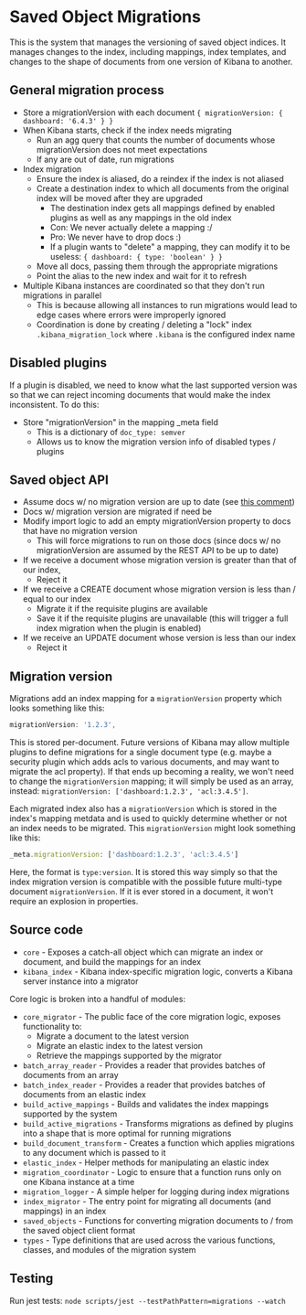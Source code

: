 # Saved Object Migrations

This is the system that manages the versioning of saved object indices. It manages changes to the index, including mappings, index templates, and changes to the shape of documents from one version of Kibana to another.

## General migration process

* Store a migrationVersion with each document `{ migrationVersion: { dashboard: '6.4.3' } }`
* When Kibana starts, check if the index needs migrating
  * Run an agg query that counts the number of documents whose migrationVersion does not meet expectations
  * If any are out of date, run migrations
* Index migration
  * Ensure the index is aliased, do a reindex if the index is not aliased
  * Create a destination index to which all documents from the original index will be moved after they are upgraded
    * The destination index gets all mappings defined by enabled plugins as well as any mappings in the old index
    * Con: We never actually delete a mapping :/
    * Pro: We never have to drop docs :)
    * If a plugin wants to "delete" a mapping, they can modify it to be useless: `{ dashboard: { type: 'boolean' } }`
  * Move all docs, passing them through the appropriate migrations
  * Point the alias to the new index and wait for it to refresh
* Multiple Kibana instances are coordinated so that they don't run migrations in parallel
  * This is because allowing all instances to run migrations would lead to edge cases where errors were improperly ignored
  * Coordination is done by creating / deleting a "lock" index `.kibana_migration_lock` where `.kibana` is the configured index name

## Disabled plugins

If a plugin is disabled, we need to know what the last supported version was so that we can reject incoming documents that would make the index inconsistent. To do this:

* Store "migrationVersion" in the mapping \_meta field
  * This is a dictionary of `doc_type: semver`
  * Allows us to know the migration version info of disabled types / plugins

## Saved object API

* Assume docs w/ no migration version are up to date (see [this comment](https://github.com/elastic/kibana/issues/15100#issuecomment-400000325))
* Docs w/ migration version are migrated if need be
* Modify import logic to add an empty migrationVersion property to docs that have no migration version
  * This will force migrations to run on those docs (since docs w/ no migrationVersion are assumed by the REST API to be up to date)
* If we receive a document whose migration version is greater than that of our index,
  * Reject it
* If we receive a CREATE document whose migration version is less than / equal to our index
  * Migrate it if the requisite plugins are available
  * Save it if the requisite plugins are unavailable (this will trigger a full index migration when the plugin is enabled)
* If we receive an UPDATE document whose version is less than our index
  * Reject it

## Migration version

Migrations add an index mapping for a `migrationVersion` property which looks something like this:

```js
migrationVersion: '1.2.3',
```

This is stored per-document. Future versions of Kibana may allow multiple plugins to define migrations for a single document type (e.g. maybe a security plugin which adds acls to various documents, and may want to migrate the acl property). If that ends up becoming a reality, we won't need to change the `migrationVersion` mapping; it will simply be used as an array, instead: `migrationVersion: ['dashboard:1.2.3', 'acl:3.4.5']`.

Each migrated index also has a `migrationVersion` which is stored in the index's mapping metdata and is used to quickly determine whether or not an index needs to be migrated. This `migrationVersion` might look something like this:

```js
_meta.migrationVersion: ['dashboard:1.2.3', 'acl:3.4.5']
```

Here, the format is `type:version`. It is stored this way simply so that the index migration version is compatible with the possible future multi-type document `migrationVersion`. If it is ever stored in a document, it won't require an explosion in properties.

## Source code

* `core` - Exposes a catch-all object which can migrate an index or document, and build the mappings for an index
* `kibana_index` - Kibana index-specific migration logic, converts a Kibana server instance into a migrator

Core logic is broken into a handful of modules:

* `core_migrator` - The public face of the core migration logic, exposes functionality to:
  * Migrate a document to the latest version
  * Migrate an elastic index to the latest version
  * Retrieve the mappings supported by the migrator
* `batch_array_reader` - Provides a reader that provides batches of documents from an array
* `batch_index_reader` - Provides a reader that provides batches of documents from an elastic index
* `build_active_mappings` - Builds and validates the index mappings supported by the system
* `build_active_migrations` - Transforms migrations as defined by plugins into a shape that is more optimal for running migrations
* `build_document_transform` - Creates a function which applies migrations to any document which is passed to it
* `elastic_index` - Helper methods for manipulating an elastic index
* `migration_coordinator` - Logic to ensure that a function runs only on one Kibana instance at a time
* `migration_logger` - A simple helper for logging during index migrations
* `index_migrator` - The entry point for migrating all documents (and mappings) in an index
* `saved_objects` - Functions for converting migration documents to / from the saved object client format
* `types` - Type definitions that are used across the various functions, classes, and modules of the migration system

## Testing

Run jest tests: `node scripts/jest --testPathPattern=migrations --watch`
